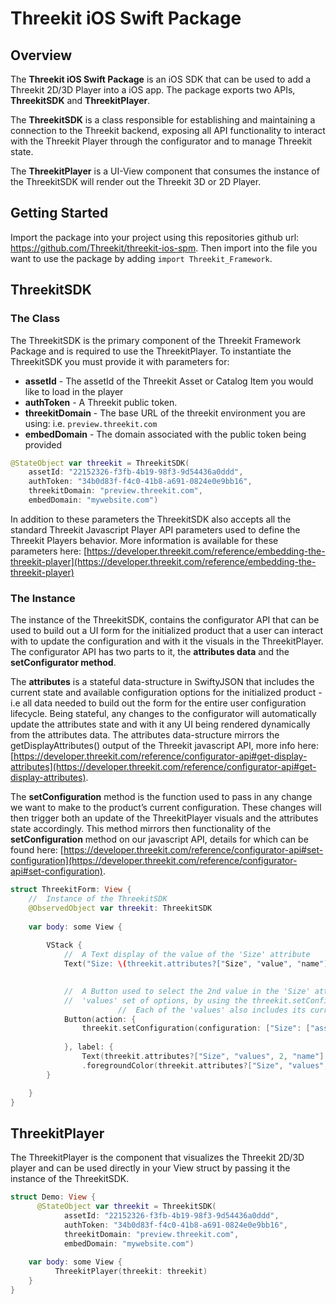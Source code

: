 # Threekit iOS Swift Package

## Overview

The **Threekit iOS Swift Package** is an iOS SDK that can be used to add a Threekit 2D/3D Player into a iOS app. The package exports two APIs, **ThreekitSDK** and **ThreekitPlayer**.

The **ThreekitSDK** is a class responsible for establishing and maintaining a connection to the Threekit backend, exposing all API functionality to interact with the Threekit Player through the configurator and to manage Threekit state.

The **ThreekitPlayer** is a UI-View component that consumes the instance of the ThreekitSDK will render out the Threekit 3D or 2D Player.

## Getting Started

Import the package into your project using this repositories github url: https://github.com/Threekit/threekit-ios-spm. Then import into the file you want to use the package by adding `import Threekit_Framework`.

## ThreekitSDK

### The Class

The ThreekitSDK is the primary component of the Threekit Framework Package and is required to use the ThreekitPlayer. To instantiate the ThreekitSDK you must provide it with parameters for:

- **assetId** - The assetId of the Threekit Asset or Catalog Item you would like to load in the player
- **authToken** - A Threekit public token.
- **threekitDomain** - The base URL of the threekit environment you are using: i.e. `preview.threekit.com`
- **embedDomain** - The domain associated with the public token being provided

```swift
@StateObject var threekit = ThreekitSDK(
    assetId: "22152326-f3fb-4b19-98f3-9d54436a0ddd", 
    authToken: "34b0d83f-f4c0-41b8-a691-0824e0e9bb16", 
    threekitDomain: "preview.threekit.com",
    embedDomain: "mywebsite.com")
```

In addition to these parameters the ThreekitSDK also accepts all the standard Threekit Javascript Player API parameters used to define the Threekit Players behavior. More information is available for these parameters here: [https://developer.threekit.com/reference/embedding-the-threekit-player](https://developer.threekit.com/reference/embedding-the-threekit-player)

### The Instance

The instance of the ThreekitSDK, contains the configurator API that can be used to build out a UI form for the initialized product that a user can interact with to update the configuration and with it the visuals in the ThreekitPlayer. The configurator API has two parts to it, the **attributes data** and the **setConfigurator method**.

The **attributes** is a stateful data-structure in SwiftyJSON that includes the current state and available configuration options for the initialized product - i.e all data needed to build out the form for the entire user configuration lifecycle. Being stateful, any changes to the configurator will automatically update the attributes state and with it any UI being rendered dynamically from the attributes data. The attributes data-structure mirrors the getDisplayAttributes() output of the Threekit javascript API, more info here: [https://developer.threekit.com/reference/configurator-api#get-display-attributes](https://developer.threekit.com/reference/configurator-api#get-display-attributes).

The **setConfiguration** method is the function used to pass in any change we want to make to the product’s current configuration. These changes will then trigger both an update of the ThreekitPlayer visuals and the attributes state accordingly. This method mirrors then functionality of the **setConfiguration** method on our javascript API, details for which can be found here: [https://developer.threekit.com/reference/configurator-api#set-configuration](https://developer.threekit.com/reference/configurator-api#set-configuration).

```swift
struct ThreekitForm: View {
    //  Instance of the ThreekitSDK
    @ObservedObject var threekit: ThreekitSDK
    
    var body: some View {
        
        VStack {
            //  A Text display of the value of the 'Size' attribute
            Text("Size: \(threekit.attributes?["Size", "value", "name"].string ?? "")")
            

            //  A Button used to select the 2nd value in the 'Size' attribute's
            //  'values' set of options, by using the threekit.setConfiguration method.
						//  Each of the 'values' also includes its current selection state
            Button(action: {
                threekit.setConfiguration(configuration: ["Size": ["assetId": threekit.attributes?["Size", "values", 2, "assetId"].string ?? "Bob"]])
                
            }, label: {
                Text(threekit.attributes?["Size", "values", 2, "name"].string ?? "")})
                .foregroundColor(threekit.attributes?["Size", "values", 2, "selected"].bool ?? false ? Color.green : Color.blue) 
        }

    }
}
```

## ThreekitPlayer

The ThreekitPlayer is the component that visualizes the Threekit 2D/3D player and can be used directly in your View struct by passing it the instance of the ThreekitSDK.

```swift
struct Demo: View {
	  @StateObject var threekit = ThreekitSDK(
		    assetId: "22152326-f3fb-4b19-98f3-9d54436a0ddd", 
		    authToken: "34b0d83f-f4c0-41b8-a691-0824e0e9bb16", 
		    threekitDomain: "preview.threekit.com",
		    embedDomain: "mywebsite.com")
	    
    var body: some View {
	      ThreekitPlayer(threekit: threekit)
    }
}
```
